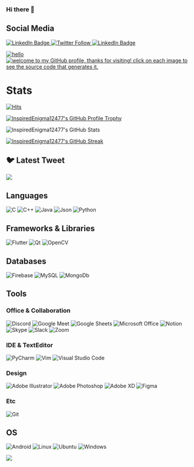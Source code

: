 ### Hi there 👋

<!--
**InspiredEnigma12477/Inspiredenigma12477** is a ✨ _special_ ✨ repository because its `README.md` (this file) appears on your GitHub profile.

Here are some ideas to get you started:

- 🔭 I’m currently working on ...
- 🌱 I’m currently learning ...
- 👯 I’m looking to collaborate on ...
- 🤔 I’m looking for help with ...
- 💬 Ask me about ...
- 📫 How to reach me: ...
- 😄 Pronouns: ...
- ⚡ Fun fact: ...

-->

## Social Media
<div id="badges">
    <a href="https://www.linkedin.com/in/shivam-sakore/">
      <img src="https://img.shields.io/badge/LinkedIn-blue?style=for-the-badge&logo=linkedin&logoColor=white" alt="LinkedIn Badge"/>
    </a>
    <a href="https://twitter.com/sakoreshivam">
      <img alt="Twitter Follow" src="https://img.shields.io/twitter/follow/sakoreshivam?style=for-the-badge">
    </a>
    <a href="https://www.instagram.com/sakoreshivam/">
      <img src="https://img.shields.io/badge/Instagram-pink?style=for-the-badge&logo=instagram&logoColor=white" alt="LinkedIn Badge"/>
  </a>
</div>

[<img src="https://dtinth-github.vercel.app/Hello.svg" alt="hello" name="shivam-hello">](https://github.com/dtinth/dtinth/blob/vercel/images/Hello.tsx)<br>
[<img src="https://dtinth-github.vercel.app/Marquee.svg" alt="welcome to my GitHub profile, thanks for visiting! click on each image to see the source code that generates it." name="dtinth-marquee">](https://github.com/dtinth/dtinth/blob/vercel/images/Marquee.tsx)

# Stats

[![Hits](https://hits.seeyoufarm.com/api/count/incr/badge.svg?url=https%3A%2F%2Fgithub.com%2FInspiredEnigma12477&count_bg=%23FD6D6D&title_bg=%23555555&icon=github.svg&icon_color=%23E7E7E7&title=TODAY+%2F+TOTAL&edge_flat=false)](https://hits.seeyoufarm.com)  

[![InspiredEnigma12477's GitHub Profile Trophy](https://github-profile-trophy.vercel.app/?username=InspiredEnigma12477&theme=onestar&row=2)](https://github.com/ryo-ma/github-profile-trophy)  

![InspiredEnigma12477's GitHub Stats](https://github-readme-stats.vercel.app/api?username=InspiredEnigma12477&theme=highcontrast&count_private=true&show_icons=true&border_radius=8)  

[![InspiredEnigma12477's GitHub Streak](http://github-readme-streak-stats.herokuapp.com?user=InspiredEnigma12477&theme=maroongold)](https://git.io/streak-stats)

## 🐦 Latest Tweet
[![](https://gtce.itsvg.in/api?username=sakoreshivam)](https://github.com/VishwaGauravIn/github-twitter-card-embed)

## Languages
![C](https://img.shields.io/badge/C-00599C?style=for-the-badge&logo=c&logoColor=white)
![C++](https://img.shields.io/badge/C%2B%2B-00599C?style=for-the-badge&logo=c%2B%2B&logoColor=white)
![Java](https://img.shields.io/badge/Java-ED8B00?style=for-the-badge&logo=java&logoColor=white)
![Json](https://img.shields.io/badge/json-5E5C5C?style=for-the-badge&logo=json&logoColor=white)
![Python](https://img.shields.io/badge/Python-3776AB?style=for-the-badge&logo=python&logoColor=white)

## Frameworks & Libraries
![Flutter](https://img.shields.io/badge/Flutter-02569B?style=for-the-badge&logo=flutter&logoColor=white)
![Qt](https://img.shields.io/badge/Qt-41CD52?style=for-the-badge&logo=qt&logoColor=white)
![OpenCV](https://img.shields.io/badge/OpenCV-27338e?style=for-the-badge&logo=OpenCV&logoColor=white)

## Databases
![Firebase](https://img.shields.io/badge/firebase-ffca28?style=for-the-badge&logo=firebase&logoColor=black)
![MySQL](https://img.shields.io/badge/MySQL-00000F?style=for-the-badge&logo=mysql&logoColor=white)
![MongoDb](https://img.shields.io/badge/MongoDb-07405E?style=for-the-badge&logo=mongodb&logoColor=white)

## Tools
### Office & Collaboration
![Discord](https://img.shields.io/badge/Discord-7289DA?style=for-the-badge&logo=discord&logoColor=white)
![Google Meet](https://img.shields.io/badge/Google%20Meet-32A350?style=for-the-badge&logo=google-meet&logoColor=white)
![Google Sheets](https://img.shields.io/badge/Google%20Sheets-34A853?style=for-the-badge&logo=google-sheets&logoColor=white)
![Microsoft Office](https://img.shields.io/badge/Microsoft_Office-D83B01?style=for-the-badge&logo=microsoft-office&logoColor=white)
![Notion](https://img.shields.io/badge/Notion-000000?style=for-the-badge&logo=notion&logoColor=white)
![Skype](https://img.shields.io/badge/Skype-blue?style=for-the-badge&logo=skype&logoColor=white)
![Slack](https://img.shields.io/badge/Slack-4A154B?style=for-the-badge&logo=slack&logoColor=white)
![Zoom](https://img.shields.io/badge/Zoom-2D8CFF?style=for-the-badge&logo=zoom&logoColor=white)

### IDE & TextEditor
![PyCharm](https://img.shields.io/badge/PyCharm-000000.svg?&style=for-the-badge&logo=PyCharm&logoColor=white)
![Vim](https://img.shields.io/badge/VIM-%2311AB00.svg?&style=for-the-badge&logo=vim&logoColor=white)
![Visual Studio Code](https://img.shields.io/badge/Visual_Studio_Code-0078D4?style=for-the-badge&logo=visual%20studio%20code&logoColor=white)

### Design
![Adobe Illustrator](https://img.shields.io/badge/Adobe%20Illustrator-FF9A00?style=for-the-badge&logo=adobe%20illustrator&logoColor=white)
![Adobe Photoshop](https://img.shields.io/badge/Adobe%20Photoshop-31A8FF?style=for-the-badge&logo=Adobe%20Photoshop&logoColor=black)
![Adobe XD](https://img.shields.io/badge/Adobe%20XD-470137?style=for-the-badge&logo=Adobe%20XD&logoColor=#FF61F6)
![Figma](https://img.shields.io/badge/Figma-F24E1E?style=for-the-badge&logo=figma&logoColor=white)

### Etc
![Git](https://img.shields.io/badge/Git-F05032?style=for-the-badge&logo=git&logoColor=white)

## OS
![Android](https://img.shields.io/badge/Android-3DDC84?style=for-the-badge&logo=android&logoColor=white)
![Linux](https://img.shields.io/badge/Linux-FCC624?style=for-the-badge&logo=linux&logoColor=black)
![Ubuntu](https://img.shields.io/badge/Ubuntu-E95420?style=for-the-badge&logo=ubuntu&logoColor=white)
![Windows](https://img.shields.io/badge/Windows-0078D6?style=for-the-badge&logo=windows&logoColor=white)

[![](https://visitcount.itsvg.in/api?id=Inspiredenigma12477&icon=1&color=1)](https://visitcount.itsvg.in)
